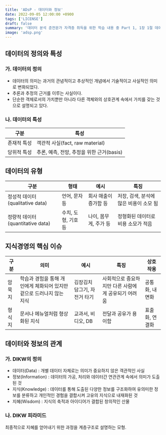 ```yaml
---
title: 'ADsP - 데이터와 정보'
date: 2022-09-05 12:00:00 +0900
tags: ['LICENSE']
draft: false
summary: '데이터 분석 준전문가 자격증 취득을 위한 학습 내용 중 Part 1, 1장 1절 데이터와 정보 챕터 정리 내용'
image: 'adsp.png'
---
```


## 데이터의 정의와 특성

### 가. 데이터의 정의

- 데이터의 의미는 과거의 관념적이고 추상적인 개념에서 기술적이고 사실적인 의미로 변화되었다.
- 추론과 추정의 근거를 이루는 사실이다.
- 단순한 객체로서의 가치뿐만 아니라 다른 객체와의 상호관계 속에서 가치를 갖는 것으로 설명되고 있다.

### 나. 데이터의 특성

|구분|특성|
|---|---|
|존재적 특성|객관적 사실(fact, raw material)|
|당위적 특성|추론, 예측, 전망, 추정을 위한 근거(basis)|

## 데이터의 유형

|구분|형태|예시|특징|
|---|---|---|---|
|정성적 데이터(qualitative data)|언어, 문자 등|회사 매출이 증가함 등|저장, 검색, 분석에 많은 비용이 소모 됨|
|정량적 데이터(quantitative data)|수치, 도형, 기호 등|나이, 몸무게, 주가 등|정형화된 데이터로 비용 소모가 적음|
## 지식경영의 핵심 이슈

|구분|의미|예시|특징|상호작용|
|---|---|---|---|---|
|암묵지|학습과 경험을 통해 개인에게 체화되어 있지만 겉으로 드러나지 않는 지식|김장김치 담그기, 자전거 타기|사회적으로 중요하지만 다른 사람에게 공유되기 어려움|공통화, 내면화|
|형식지|문서나 메뉴얼처럼 형상화된 지식|교과서, 비디오, DB|전달과 공유가 용이함|표출화, 연결화|

## 데이터와 정보의 관계

### 가. DIKW의 정의

- 데이터(Data) : 개별 데이터 자체로는 의미가 중요하지 않은 객관적인 사실
- 정보(Information) : 데이터의 가공, 처리와 데이터간 연관관계 속에서 의미가 도출된 것
- 지식(Knowledge) : 데이터를 통해 도출된 다양한 정보를 구조화하여 유의미한 정보를 분류하고 개인적인 경험을 결합시켜 고유의 지식으로 내재화된 것
- 지혜(Wisdom) : 지식의 축적과 아이디어가 결합된 창의적인 산물

### 나. DIKW 피라미드

최종적으로 지혜를 얻어내기 위한 과정을 계층구조로 설명하는 모형.